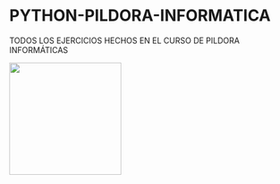 # PYTHON-PILDORA-INFORMATICA
 TODOS LOS EJERCICIOS HECHOS EN EL CURSO DE PILDORA INFORMÁTICAS


<link rel="https://www.pildorasinformaticas.es/"><img align="left" src="https://www.pildorasinformaticas.es/wp-content/uploads/2023/05/logo-grande_b.jpg" width = 200px>

